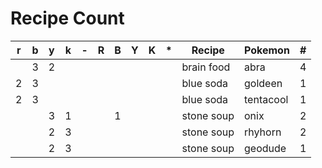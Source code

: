 # Recipe Count

| r | b | y | k | - | R | B | Y | K | * | Recipe     | Pokemon   | # |
|---|---|---|---|---|---|---|---|---|---|------------|-----------|---|
|   | 3 | 2 |   |   |   |   |   |   |   | brain food | abra      | 4 |
| 2 | 3 |   |   |   |   |   |   |   |   | blue soda  | goldeen   | 1 |
| 2 | 3 |   |   |   |   |   |   |   |   | blue soda  | tentacool | 1 |
|   |   | 3 | 1 |   |   | 1 |   |   |   | stone soup | onix      | 2 |
|   |   | 2 | 3 |   |   |   |   |   |   | stone soup | rhyhorn   | 2 |
|   |   | 2 | 3 |   |   |   |   |   |   | stone soup | geodude   | 1 |
